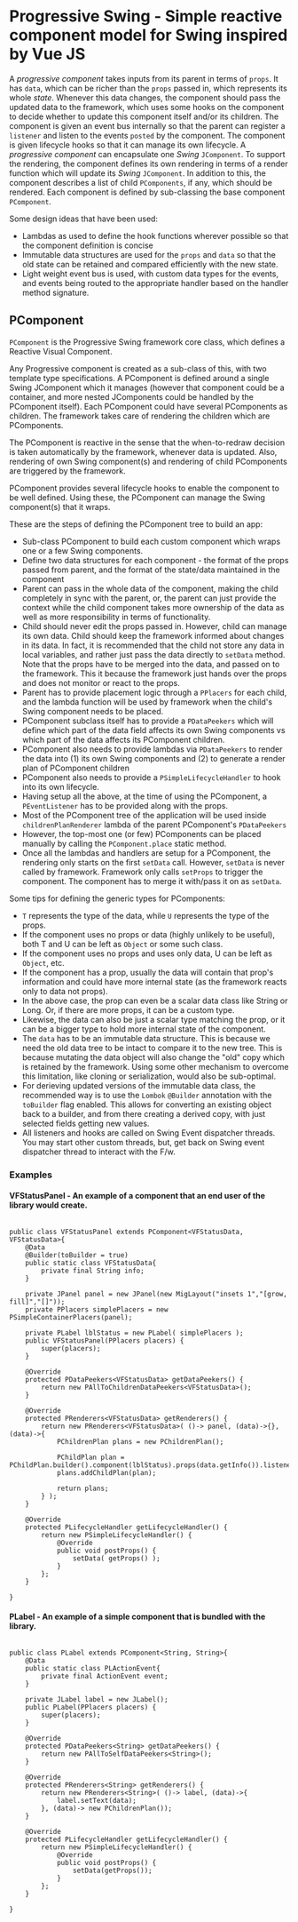 # Progressive Swing - Simple reactive component model for Swing inspired by Vue JS

A _progressive component_ takes inputs from its parent in terms of `props`. It has `data`, which can be richer than the `props` passed in, which represents its whole _state_. Whenever this
data changes, the component should pass the updated data to the framework, which uses some hooks on the component to decide whether to update this component itself and/or its children.
The component is given an event bus internally so that the parent can register a `listener` and listen to the events `posted` by the component. The component is given lifecycle hooks
so that it can manage its own lifecycle. A _progressive component_ can encapsulate one _Swing_ `JComponent`. To support the rendering, the component defines its own rendering 
in terms of a render function which will update its _Swing_ `JComponent`. In addition to this, the component describes a list of child `PComponents`, if any, which 
should be rendered.  Each component is defined by sub-classing the base component `PComponent`. 

Some design ideas that have been used:
- Lambdas as used to define the hook functions wherever possible so that the component definition is concise
- Immutable data structures are used for the `props` and `data` so that the old state can be retained and compared efficiently with the new state.
- Light weight event bus is used, with custom data types for the events, and events being routed to the appropriate handler based on the handler method signature.

## PComponent

 `PComponent` is the Progressive Swing framework core class, which defines a Reactive Visual Component.
 
Any Progressive component is created as a sub-class of this, with two template type specifications. A PComponent is defined around a single Swing JComponent
 which it manages (however that component could be a container, and more nested JComponents could be handled by the PComponent itself). Each PComponent could have 
 several PComponents as children. The framework takes care of rendering the children which are PComponents.
 
The PComponent is reactive in the sense that the when-to-redraw decision is taken automatically by the framework, whenever data is updated.
 Also, rendering of own Swing component(s) and rendering of child PComponents are triggered by the framework.
 
PComponent provides several lifecycle hooks to enable the component to be well defined. Using these, the PComponent can manage the Swing component(s) that it wraps.
 
These are the steps of defining the PComponent tree to build an app:
 

 - Sub-class PComponent to build each custom component which wraps one or a few Swing components.
 - Define two data structures for each component - the format of the props passed from parent, and the format of the state/data maintained in the component
 - Parent can pass in the whole data of the component, making the child completely in sync with the parent, or, the parent can just provide the context while the
 child component takes more ownership of the data as well as more responsibility in terms of functionality.
 - Child should never edit the props passed in. However, child can manage its own data. Child should keep the framework informed about changes in its data. In fact, it is 
 recommended that the child not store any data in local variables, and rather just pass the data directly to `setData` method. Note that the props have to be merged
 into the data, and passed on to the framework. This it because the framework just hands over the props and does not monitor or react to the props.
 - Parent has to provide placement logic through a `PPlacers` for each child, and the lambda function will be used by framework when the child's Swing component needs to be placed.
 - PComponent subclass itself has to provide a `PDataPeekers` which will define which part of the data field affects its own Swing components
 vs which part of the data affects its PComponent children.
 - PComponent also needs to provide lambdas via `PDataPeekers` to render the data into (1) its own Swing components and (2) to generate a render plan of PComponent children
 - PComponent also needs to provide a `PSimpleLifecycleHandler` to hook into its own lifecycle.
 - Having setup all the above, at the time of using the PComponent, a `PEventListener` has to be provided along with the props.
 - Most of the PComponent tree of the application will be used inside `childrenPlanRenderer` lambda of the parent PComponent's `PDataPeekers`
 - However, the top-most one (or few) PComponents can be placed manually by calling the `PComponent.place` static method. 
 - Once all the lambdas and handlers are setup for a PComponent, the rendering only starts on the first `setData` call. However, `setData` is never called
 by framework. Framework only calls `setProps` to trigger the component. The component has to merge it with/pass it on as `setData`.
 
Some tips for defining the generic types for PComponents:
 
 - `T` represents the type of the data, while `U` represents the type of the props.
 - If the component uses no props or data (highly unlikely to be useful), both T and U can be left as `Object` or some such class.
 - If the component uses no props and uses only data, U can be left as `Object`, etc.
 - If the component has a prop, usually the data will contain that prop's information and could have more internal state (as the framework reacts only to data not props).
 - In the above case, the prop can even be a scalar data class like String or Long. Or, if there are more props, it can be a custom type.
 - Likewise, the data can also be just a scalar type matching the prop, or it can be a bigger type to hold more internal state of the component.
 - The `data` has to be an immutable data structure. This is because we need the old data tree to be intact to compare it to the new tree. This is because
 mutating the data object will also change the "old" copy which is retained by the framework. Using some other mechanism to overcome this limitation, like cloning or serialization, would also be sub-optimal.
 - For derieving updated versions of the immutable data class, the recommended way is to use the `Lombok` `@Builder` annotation with the `toBuilder` flag enabled.
 This allows for converting an existing object back to a builder, and from there creating a derived copy, with just selected fields getting new values.
 - All listeners and hooks are called on Swing Event dispatcher threads. You may start other custom threads, but, get back on Swing event dispatcher thread to interact with the F/w.
 
### Examples

#### VFStatusPanel - An example of a component that an end user of the library would create.

```

public class VFStatusPanel extends PComponent<VFStatusData, VFStatusData>{
	@Data
	@Builder(toBuilder = true)
	public static class VFStatusData{
		private final String info;
	}
	
	private JPanel panel = new JPanel(new MigLayout("insets 1","[grow, fill]","[]"));
	private PPlacers simplePlacers = new PSimpleContainerPlacers(panel);

	private PLabel lblStatus = new PLabel( simplePlacers );
	public VFStatusPanel(PPlacers placers) {
		super(placers);
	}

	@Override
	protected PDataPeekers<VFStatusData> getDataPeekers() {
		return new PAllToChildrenDataPeekers<VFStatusData>();
	}

	@Override
	protected PRenderers<VFStatusData> getRenderers() {
		return new PRenderers<VFStatusData>( ()-> panel, (data)->{}, (data)->{
			PChildrenPlan plans = new PChildrenPlan();
			
			PChildPlan plan = PChildPlan.builder().component(lblStatus).props(data.getInfo()).listener(Optional.empty()).build();
			plans.addChildPlan(plan);
			
			return plans;
		} );
	}

	@Override
	protected PLifecycleHandler getLifecycleHandler() {
		return new PSimpleLifecycleHandler() {
			@Override
			public void postProps() {
				setData( getProps() );
			}
		};
	}

}

```

#### PLabel - An example of a simple component that is bundled with the library.

```

public class PLabel extends PComponent<String, String>{
	@Data
	public static class PLActionEvent{
		private final ActionEvent event;
	}
	
	private JLabel label = new JLabel();
	public PLabel(PPlacers placers) {
		super(placers);
	}

	@Override
	protected PDataPeekers<String> getDataPeekers() {
		return new PAllToSelfDataPeekers<String>();
	}

	@Override
	protected PRenderers<String> getRenderers() {
		return new PRenderers<String>( ()-> label, (data)->{
			label.setText(data);
		}, (data)-> new PChildrenPlan());
	}

	@Override
	protected PLifecycleHandler getLifecycleHandler() {
		return new PSimpleLifecycleHandler() {
			@Override
			public void postProps() {
				setData(getProps());
			}
		};
	}

}

```

